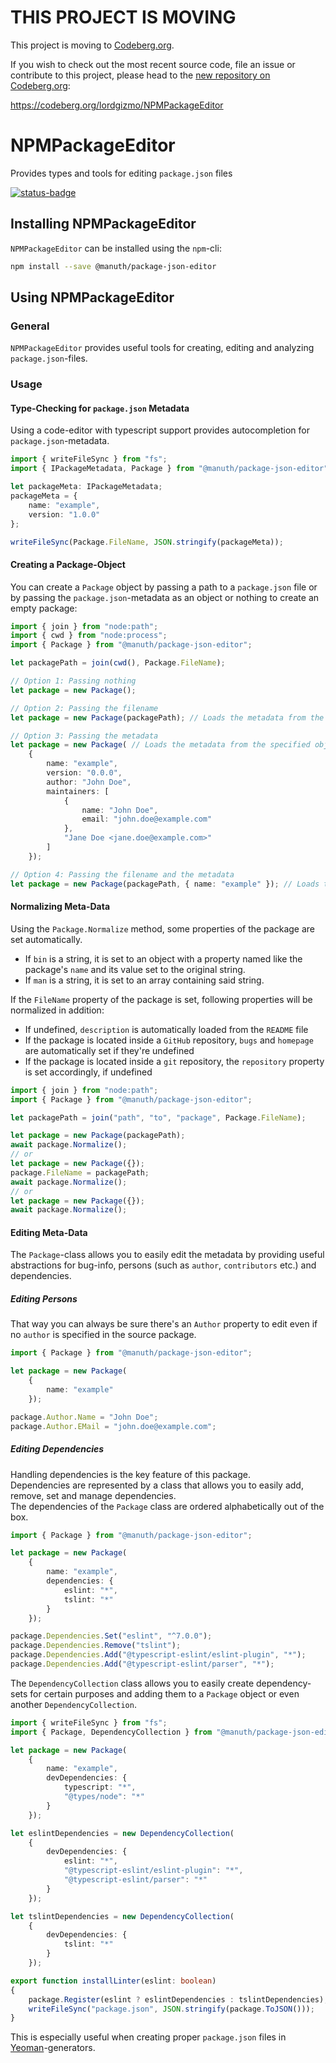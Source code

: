 # THIS PROJECT IS MOVING
This project is moving to [Codeberg.org](https://codeberg.org).

If you wish to check out the most recent source code, file an issue or contribute to this project, please head to the [new repository on Codeberg.org](https://codeberg.org/lordgizmo/NPMPackageEditor):

<https://codeberg.org/lordgizmo/NPMPackageEditor>

# NPMPackageEditor
Provides types and tools for editing `package.json` files

[![status-badge](https://ci.nuth.ch/api/badges/manuth/NPMPackageEditor/status.svg)](https://ci.nuth.ch/manuth/NPMPackageEditor)

## Installing NPMPackageEditor
`NPMPackageEditor` can be installed using the `npm`-cli:
```bash
npm install --save @manuth/package-json-editor
```

## Using NPMPackageEditor
### General
`NPMPackageEditor` provides useful tools for creating, editing and analyzing `package.json`-files.

### Usage
#### Type-Checking for `package.json` Metadata
Using a code-editor with typescript support provides autocompletion for `package.json`-metadata.

```ts
import { writeFileSync } from "fs";
import { IPackageMetadata, Package } from "@manuth/package-json-editor";

let packageMeta: IPackageMetadata;
packageMeta = {
    name: "example",
    version: "1.0.0"
};

writeFileSync(Package.FileName, JSON.stringify(packageMeta));
```


#### Creating a Package-Object
You can create a `Package` object by passing a path to a `package.json` file or by passing the `package.json`-metadata as an object or nothing to create an empty package:

```ts
import { join } from "node:path";
import { cwd } from "node:process";
import { Package } from "@manuth/package-json-editor";

let packagePath = join(cwd(), Package.FileName);

// Option 1: Passing nothing
let package = new Package();

// Option 2: Passing the filename
let package = new Package(packagePath); // Loads the metadata from the specified file

// Option 3: Passing the metadata
let package = new Package( // Loads the metadata from the specified object
    {
        name: "example",
        version: "0.0.0",
        author: "John Doe",
        maintainers: [
            {
                name: "John Doe",
                email: "john.doe@example.com"
            },
            "Jane Doe <jane.doe@example.com>"
        ]
    });

// Option 4: Passing the filename and the metadata
let package = new Package(packagePath, { name: "example" }); // Loads the metadata from the specified object
```

#### Normalizing Meta-Data
Using the `Package.Normalize` method, some properties of the package are set automatically.
  * If `bin` is a string, it is set to an object with a property named like the package's `name` and its value set to the original string.
  * If `man` is a string, it is set to an array containing said string.

If the `FileName` property of the package is set, following properties will be normalized in addition:
  * If undefined, `description` is automatically loaded from the `README` file
  * If the package is located inside a `GitHub` repository, `bugs` and `homepage` are automatically set if they're undefined
  * If the package is located inside a `git` repository, the `repository` property is set accordingly, if undefined

```ts
import { join } from "node:path";
import { Package } from "@manuth/package-json-editor";

let packagePath = join("path", "to", "package", Package.FileName);

let package = new Package(packagePath);
await package.Normalize();
// or
let package = new Package({});
package.FileName = packagePath;
await package.Normalize();
// or
let package = new Package({});
await package.Normalize();
```

#### Editing Meta-Data
The `Package`-class allows you to easily edit the metadata by providing useful abstractions for bug-info, persons (such as `author`, `contributors` etc.) and dependencies.

##### Editing Persons
That way you can always be sure there's an `Author` property to edit even if no `author` is specified in the source package.

```ts
import { Package } from "@manuth/package-json-editor";

let package = new Package(
    {
        name: "example"
    });

package.Author.Name = "John Doe";
package.Author.EMail = "john.doe@example.com";
```

##### Editing Dependencies
Handling dependencies is the key feature of this package.  
Dependencies are represented by a class that allows you to easily add, remove, set and manage dependencies.  
The dependencies of the `Package` class are ordered alphabetically out of the box.

```ts
import { Package } from "@manuth/package-json-editor";

let package = new Package(
    {
        name: "example",
        dependencies: {
            eslint: "*",
            tslint: "*"
        }
    });

package.Dependencies.Set("eslint", "^7.0.0");
package.Dependencies.Remove("tslint");
package.Dependencies.Add("@typescript-eslint/eslint-plugin", "*");
package.Dependencies.Add("@typescript-eslint/parser", "*");
```

The `DependencyCollection` class allows you to easily create dependency-sets for certain purposes and adding them to a `Package` object or even another `DependencyCollection`.

```ts
import { writeFileSync } from "fs";
import { Package, DependencyCollection } from "@manuth/package-json-editor";

let package = new Package(
    {
        name: "example",
        devDependencies: {
            typescript: "*",
            "@types/node": "*"
        }
    });

let eslintDependencies = new DependencyCollection(
    {
        devDependencies: {
            eslint: "*",
            "@typescript-eslint/eslint-plugin": "*",
            "@typescript-eslint/parser": "*"
        }
    });

let tslintDependencies = new DependencyCollection(
    {
        devDependencies: {
            tslint: "*"
        }
    });

export function installLinter(eslint: boolean)
{
    package.Register(eslint ? eslintDependencies : tslintDependencies);
    writeFileSync("package.json", JSON.stringify(package.ToJSON()));
}
```

This is especially useful when creating proper `package.json` files in [Yeoman]-generators.

<!--- References -->
[Yeoman]: https://yeoman.io/
